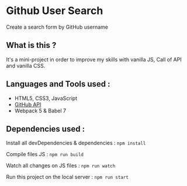 # Github User Search
Create a search form by GitHub username

## What is this ?
It's a mini-project in order to improve my skills with vanilla JS, Call of API and vanilla CSS.

## Languages and Tools used :
* HTML5, CSS3, JavaScript
* [GitHub API](https://docs.github.com/en/rest/reference/users#get-a-user "Go to the doc")
* Webpack 5 & Babel 7

## Dependencies used : 
Install all devDependencies & dependencies : `npm install`

Compile files JS : `npm run build`

Watch all changes on JS files : `npm run watch`

Run this project on the local server : `npm run start`
